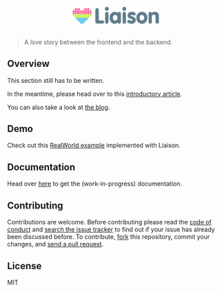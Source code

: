 <p align="center">
	<img src="assets/liaison-logo-with-icon.svg" width="200" alt="Liaison">
	<br>
	<br>
</p>

> A love story between the frontend and the backend.

## Overview

This section still has to be written.

In the meantime, please head over to this [introductory article](https://www.freecodecamp.org/news/full-stack-unified-architecture/).

You can also take a look at [the blog](https://liaison.dev/blog).

## Demo

Check out this [RealWorld example](https://github.com/liaisonjs/react-liaison-realworld-example-app) implemented with Liaison.

## Documentation

Head over [here](https://liaison.dev/docs) to get the (work-in-progress) documentation.

## Contributing

Contributions are welcome. Before contributing please read the
[code of conduct](https://github.com/liaisonjs/liaison/blob/master/CODE_OF_CONDUCT.md) and
[search the issue tracker](https://github.com/liaisonjs/liaison/issues) to find out if your issue
has already been discussed before. To contribute,
[fork](https://docs.github.com/en/github/getting-started-with-github/fork-a-repo/) this repository, commit your changes,
and [send a pull request](https://docs.github.com/en/github/collaborating-with-issues-and-pull-requests/about-pull-requests).

## License

MIT
